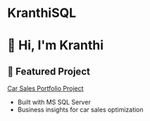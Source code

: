 # KranthiSQL

# 👋 Hi, I'm Kranthi

## 🚗 Featured Project
[Car Sales Portfolio Project](https://github.com/kranthikasqlbi/Car-Sales-Portfolio-Project)
- Built with MS SQL Server 
- Business insights for car sales optimization
